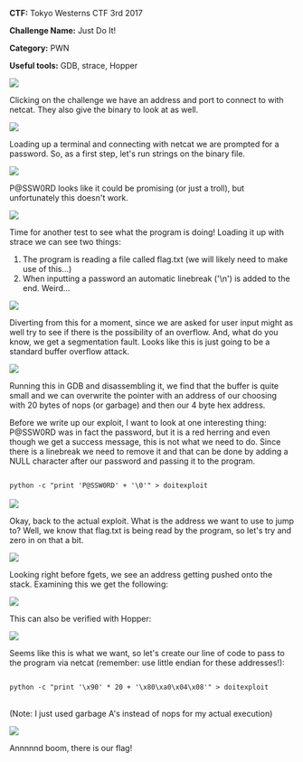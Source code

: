 <b>CTF:</b>
Tokyo Westerns CTF 3rd 2017

<b>Challenge Name:</b>
Just Do It!

<b>Category:</b>
PWN

<b>Useful tools:</b>
GDB, strace, Hopper

<img src="https://github.com/Keramas/CTF-Writeups/blob/master/Images/JustDoIt/doit1.png">

Clicking on the challenge we have an address and port to connect to with netcat. They also give the binary to look at as well.

<img src="https://github.com/Keramas/CTF-Writeups/blob/master/Images/JustDoIt/doitstart.png">

Loading up a terminal and connecting with netcat we are prompted for a password.
So, as a first step, let's run strings on the binary file.

<img src="https://github.com/Keramas/CTF-Writeups/blob/master/Images/JustDoIt/doitstrings.png">

P@SSW0RD looks like it could be promising (or just a troll), but unfortunately this doesn't work.

<img src="https://github.com/Keramas/CTF-Writeups/blob/master/Images/JustDoIt/doitpwfail.png">

Time for another test to see what the program is doing! Loading it up with strace we can see two things:
1. The program is reading a file called flag.txt (we will likely need to make use of this...)
2. When inputting a password an automatic linebreak ('\n') is added to the end. Weird...

<img src="https://github.com/Keramas/CTF-Writeups/blob/master/Images/JustDoIt/stracedoit.png">

Diverting from this for a moment, since we are asked for user input might as well try to see if there is the possibility of an overflow. And, what do you know, we get a segmentation fault. Looks like this is just going to be a standard buffer overflow attack. 

<img src="https://github.com/Keramas/CTF-Writeups/blob/master/Images/JustDoIt/doitdumped.png">

Running this in GDB and disassembling it, we find that the buffer is quite small and we can overwrite the pointer with an address of our choosing with 20 bytes of nops (or garbage) and then our 4 byte hex address. 

Before we write up our exploit, I want to look at one interesting thing: P@SSW0RD was in fact the password, but it is a red herring and even though we get a success message, this is not what we need to do. Since there is a linebreak we need to remove it and that can be done by adding a NULL character after our password and passing it to the program.

<code>
python -c "print 'P@SSW0RD' + '\0'" > doitexploit
</code>
<br>

<img src="https://github.com/Keramas/CTF-Writeups/blob/master/Images/JustDoIt/doitpw.png">

Okay, back to the actual exploit. What is the address we want to use to jump to? Well, we know that flag.txt is being read by the program, so let's try and zero in on that a bit.

<img src="https://github.com/Keramas/CTF-Writeups/blob/master/Images/JustDoIt/doit2.png">

Looking right before fgets, we see an address getting pushed onto the stack.
Examining this we get the following:

<img src="https://github.com/Keramas/CTF-Writeups/blob/master/Images/JustDoIt/doit3.png">

This can also be verified with Hopper:

<img src="https://github.com/Keramas/CTF-Writeups/blob/master/Images/JustDoIt/doit33.png">

Seems like this is what we want, so let's create our line of code to pass to the program via netcat (remember: use little endian for these addresses!):

<code>
python -c "print '\x90' * 20 + '\x80\xa0\x04\x08'" > doitexploit
</code>
<br>

(Note: I just used garbage A's instead of nops for my actual execution)

<img src="https://github.com/Keramas/CTF-Writeups/blob/master/Images/JustDoIt/doit4.png">

Annnnnd boom, there is our flag!






